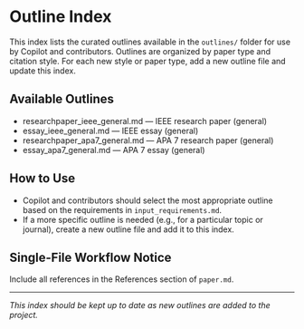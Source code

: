 # Outline Index

This index lists the curated outlines available in the `outlines/` folder for use by Copilot and contributors. Outlines are organized by paper type and citation style. For each new style or paper type, add a new outline file and update this index.

## Available Outlines

- researchpaper_ieee_general.md — IEEE research paper (general)
- essay_ieee_general.md — IEEE essay (general)
- researchpaper_apa7_general.md — APA 7 research paper (general)
- essay_apa7_general.md — APA 7 essay (general)

## How to Use
- Copilot and contributors should select the most appropriate outline based on the requirements in `input_requirements.md`.
- If a more specific outline is needed (e.g., for a particular topic or journal), create a new outline file and add it to this index.

## Single-File Workflow Notice

Include all references in the References section of `paper.md`.

---

*This index should be kept up to date as new outlines are added to the project.*
